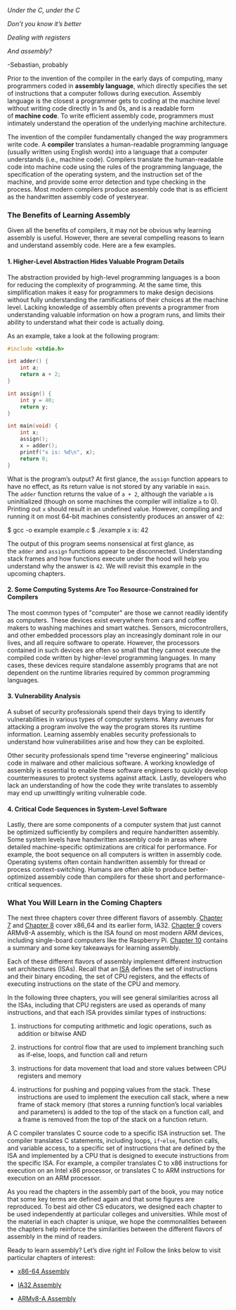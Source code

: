 _Under the C, under the C_

_Don’t you know it’s better_

_Dealing with registers_

_And assembly?_

-Sebastian, probably

Prior to the invention of the compiler in the early days of computing, many programmers coded in **assembly language**, which directly specifies the set of instructions that a computer follows during execution. Assembly language is the closest a programmer gets to coding at the machine level without writing code directly in 1s and 0s, and is a readable form of **machine code**. To write efficient assembly code, programmers must intimately understand the operation of the underlying machine architecture.

The invention of the compiler fundamentally changed the way programmers write code. A **compiler** translates a human-readable programming language (usually written using English words) into a language that a computer understands (i.e., machine code). Compilers translate the human-readable code into machine code using the rules of the programming language, the specification of the operating system, and the instruction set of the machine, and provide some error detection and type checking in the process. Most modern compilers produce assembly code that is as efficient as the handwritten assembly code of yesteryear.

### The Benefits of Learning Assembly

Given all the benefits of compilers, it may not be obvious why learning assembly is useful. However, there are several compelling reasons to learn and understand assembly code. Here are a few examples.

#### 1. Higher-Level Abstraction Hides Valuable Program Details

The abstraction provided by high-level programming languages is a boon for reducing the complexity of programming. At the same time, this simplification makes it easy for programmers to make design decisions without fully understanding the ramifications of their choices at the machine level. Lacking knowledge of assembly often prevents a programmer from understanding valuable information on how a program runs, and limits their ability to understand what their code is actually doing.

As an example, take a look at the following program:

```c
#include <stdio.h>

int adder() {
    int a;
    return a + 2;
}

int assign() {
    int y = 40;
    return y;
}

int main(void) {
    int x;
    assign();
    x = adder();
    printf("x is: %d\n", x);
    return 0;
}
```

What is the program’s output? At first glance, the `assign` function appears to have no effect, as its return value is not stored by any variable in `main`. The `adder` function returns the value of `a + 2`, although the variable `a` is uninitialized (though on some machines the compiler will initialize `a` to 0). Printing out `x` should result in an undefined value. However, compiling and running it on most 64-bit machines consistently produces an answer of `42`:

$ gcc -o example example.c
$ ./example
x is: 42

The output of this program seems nonsensical at first glance, as the `adder` and `assign` functions appear to be disconnected. Understanding stack frames and how functions execute under the hood will help you understand why the answer is `42`. We will revisit this example in the upcoming chapters.

#### 2. Some Computing Systems Are Too Resource-Constrained for Compilers

The most common types of "computer" are those we cannot readily identify as computers. These devices exist everywhere from cars and coffee makers to washing machines and smart watches. Sensors, microcontrollers, and other embedded processors play an increasingly dominant role in our lives, and all require software to operate. However, the processors contained in such devices are often so small that they cannot execute the compiled code written by higher-level programming languages. In many cases, these devices require standalone assembly programs that are not dependent on the runtime libraries required by common programming languages.

#### 3. Vulnerability Analysis

A subset of security professionals spend their days trying to identify vulnerabilities in various types of computer systems. Many avenues for attacking a program involve the way the program stores its runtime information. Learning assembly enables security professionals to understand how vulnerabilities arise and how they can be exploited.

Other security professionals spend time "reverse engineering" malicious code in malware and other malicious software. A working knowledge of assembly is essential to enable these software engineers to quickly develop countermeasures to protect systems against attack. Lastly, developers who lack an understanding of how the code they write translates to assembly may end up unwittingly writing vulnerable code.

#### 4. Critical Code Sequences in System-Level Software

Lastly, there are some components of a computer system that just cannot be optimized sufficiently by compilers and require handwritten assembly. Some system levels have handwritten assembly code in areas where detailed machine-specific optimizations are critical for performance. For example, the boot sequence on all computers is written in assembly code. Operating systems often contain handwritten assembly for thread or process context-switching. Humans are often able to produce better-optimized assembly code than compilers for these short and performance-critical sequences.

### What You Will Learn in the Coming Chapters

The next three chapters cover three different flavors of assembly. [Chapter 7](https://diveintosystems.org/book/C7-x86_64/index.html#_x64_assembly_chapter) and [Chapter 8](https://diveintosystems.org/book/C8-IA32/index.html#_IA32_assembly_chapter) cover x86_64 and its earlier form, IA32. [Chapter 9](https://diveintosystems.org/book/C9-ARM64/index.html#_a64_assembly_chapter) covers ARMv8-A assembly, which is the ISA found on most modern ARM devices, including single-board computers like the Raspberry Pi. [Chapter 10](https://diveintosystems.org/book/C10-asm_takeaways/index.html#_assembly_summary) contains a summary and some key takeaways for learning assembly.

Each of these different flavors of assembly implement different instruction set architectures (ISAs). Recall that an [ISA](https://diveintosystems.org/book/C5-Arch/index.html#_what_von_neumann_knew_computer_architecture) defines the set of instructions and their binary encoding, the set of CPU registers, and the effects of executing instructions on the state of the CPU and memory.

In the following three chapters, you will see general similarities across all the ISAs, including that CPU registers are used as operands of many instructions, and that each ISA provides similar types of instructions:

1. instructions for computing arithmetic and logic operations, such as addition or bitwise AND
    
2. instructions for control flow that are used to implement branching such as if-else, loops, and function call and return
    
3. instructions for data movement that load and store values between CPU registers and memory
    
4. instructions for pushing and popping values from the stack. These instructions are used to implement the execution call stack, where a new frame of stack memory (that stores a running function’s local variables and parameters) is added to the top of the stack on a function call, and a frame is removed from the top of the stack on a function return.
    

A C compiler translates C source code to a specific ISA instruction set. The compiler translates C statements, including loops, `if`-`else`, function calls, and variable access, to a specific set of instructions that are defined by the ISA and implemented by a CPU that is designed to execute instructions from the specific ISA. For example, a compiler translates C to x86 instructions for execution on an Intel x86 processor, or translates C to ARM instructions for execution on an ARM processor.

As you read the chapters in the assembly part of the book, you may notice that some key terms are defined again and that some figures are reproduced. To best aid other CS educators, we designed each chapter to be used independently at particular colleges and universities. While most of the material in each chapter is unique, we hope the commonalities between the chapters help reinforce the similarities between the different flavors of assembly in the mind of readers.

Ready to learn assembly? Let’s dive right in! Follow the links below to visit particular chapters of interest:

- [x86-64 Assembly](https://diveintosystems.org/book/C7-x86_64/index.html#_x64_assembly_chapter)
    
- [IA32 Assembly](https://diveintosystems.org/book/C8-IA32/index.html#_IA32_assembly_chapter)
    
- [ARMv8-A Assembly](https://diveintosystems.org/book/C9-ARM64/index.html#_a64_assembly_chapter)